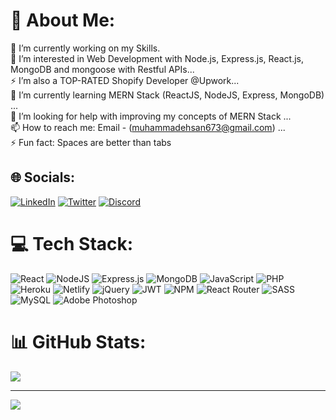 # 💫 About Me:
🔭 I’m currently working on my Skills.<br>👀 I’m interested in Web Development with Node.js, Express.js, React.js, MongoDB and mongoose with Restful APIs...<br>⚡ I’m also a TOP-RATED Shopify Developer @Upwork...<br>🌱 I’m currently learning MERN Stack (ReactJS, NodeJS, Express, MongoDB) ...<br>💞️ I’m looking for help with improving my concepts of MERN Stack ...<br>📫 How to reach me: Email - (muhammadehsan673@gmail.com) ...<br>⚡ Fun fact: Spaces are better than tabs


## 🌐 Socials:
[![LinkedIn](https://img.shields.io/badge/LinkedIn-%230077B5.svg?logo=linkedin&logoColor=white)](https://www.linkedin.com/in/muhammad-ehsan-1aa9bb190/) [![Twitter](https://img.shields.io/badge/Twitter-%231DA1F2.svg?logo=Twitter&logoColor=white)](https://twitter.com/EhsanAjmal) [![Discord](https://img.shields.io/badge/Discord-%237289DA.svg?logo=discord&logoColor=white)](htttps://discord.gg/Ehsan#9431)

# 💻 Tech Stack:
![React](https://img.shields.io/badge/react-%2320232a.svg?style=flat&logo=react&logoColor=%2361DAFB) ![NodeJS](https://img.shields.io/badge/node.js-6DA55F?style=flat&logo=node.js&logoColor=white) ![Express.js](https://img.shields.io/badge/express.js-%23404d59.svg?style=flat&logo=express&logoColor=%2361DAFB) ![MongoDB](https://img.shields.io/badge/MongoDB-%234ea94b.svg?style=flat&logo=mongodb&logoColor=white) ![JavaScript](https://img.shields.io/badge/javascript-%23323330.svg?style=flat&logo=javascript&logoColor=%23F7DF1E) ![PHP](https://img.shields.io/badge/php-%23777BB4.svg?style=flat&logo=php&logoColor=white) ![Heroku](https://img.shields.io/badge/heroku-%23430098.svg?style=flat&logo=heroku&logoColor=white) ![Netlify](https://img.shields.io/badge/netlify-%23000000.svg?style=flat&logo=netlify&logoColor=#00C7B7) ![jQuery](https://img.shields.io/badge/jquery-%230769AD.svg?style=flat&logo=jquery&logoColor=white) ![JWT](https://img.shields.io/badge/JWT-black?style=flat&logo=JSON%20web%20tokens) ![NPM](https://img.shields.io/badge/NPM-%23000000.svg?style=flat&logo=npm&logoColor=white) ![React Router](https://img.shields.io/badge/React_Router-CA4245?style=flat&logo=react-router&logoColor=white) ![SASS](https://img.shields.io/badge/SASS-hotpink.svg?style=flat&logo=SASS&logoColor=white) ![MySQL](https://img.shields.io/badge/mysql-%2300f.svg?style=flat&logo=mysql&logoColor=white) ![Adobe Photoshop](https://img.shields.io/badge/adobephotoshop-%2331A8FF.svg?style=flat&logo=adobephotoshop&logoColor=white)
# 📊 GitHub Stats:
![](https://github-readme-stats.vercel.app/api/top-langs/?username=ehsanajmal&theme=dark&hide_border=false&include_all_commits=true&count_private=false&layout=compact)

---
[![](https://visitcount.itsvg.in/api?id=ehsanajmal&icon=0&color=1)](https://visitcount.itsvg.in)

